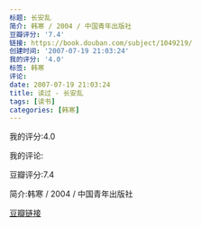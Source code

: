 ```yaml
---
标题: 长安乱
简介: 韩寒 / 2004 / 中国青年出版社
豆瓣评分: '7.4'
链接: https://book.douban.com/subject/1049219/
创建时间: '2007-07-19 21:03:24'
我的评分: '4.0'
标签: 韩寒
评论:
date: 2007-07-19 21:03:24
title: 读过 - 长安乱
tags: [读书]
categories: [韩寒]
---
```


我的评分:4.0

我的评论:

豆瓣评分:7.4

简介:韩寒 / 2004 / 中国青年出版社

[豆瓣链接](https://book.douban.com/subject/1049219/)

